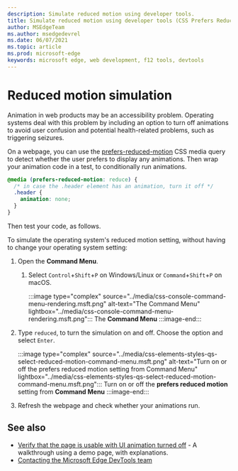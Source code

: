 ```yaml
---
description: Simulate reduced motion using developer tools.
title: Simulate reduced motion using developer tools (CSS Prefers Reduced Motion)
author: MSEdgeTeam
ms.author: msedgedevrel
ms.date: 06/07/2021
ms.topic: article
ms.prod: microsoft-edge
keywords: microsoft edge, web development, f12 tools, devtools
---
```

# Reduced motion simulation

Animation in web products may be an accessibility problem.  Operating systems deal with this problem by including an option to turn off animations to avoid user confusion and potential health-related problems, such as triggering seizures.

On a webpage, you can use the [prefers-reduced-motion][MDNPrefersReducedMotion] CSS media query to detect whether the user prefers to display any animations.  Then wrap your animation code in a test, to conditionally run animations.

```css
@media (prefers-reduced-motion: reduce) {
  /* in case the .header element has an animation, turn it off */
  .header {
    animation: none;
  }
}
```

Then test your code, as follows.

To simulate the operating system's reduced motion setting, without having to change your operating system setting:

1.  Open the **Command Menu**.
    1.  Select `Control`+`Shift`+`P` on Windows/Linux or `Command`+`Shift`+`P` on macOS.

        :::image type="complex" source="../media/css-console-command-menu-rendering.msft.png" alt-text="The Command Menu" lightbox="../media/css-console-command-menu-rendering.msft.png":::
           The **Command Menu**
        :::image-end:::

1.  Type `reduced`, to turn the simulation on and off.  Choose the option and select `Enter`.

    :::image type="complex" source="../media/css-elements-styles-qs-select-reduced-motion-command-menu.msft.png" alt-text="Turn on or off the prefers reduced motion setting from Command Menu" lightbox="../media/css-elements-styles-qs-select-reduced-motion-command-menu.msft.png":::
       Turn on or off the **prefers reduced motion** setting from **Command Menu**
    :::image-end:::

1.  Refresh the webpage and check whether your animations run.


<!-- ====================================================================== -->
## See also

*  [Verify that the page is usable with UI animation turned off](test-reduced-ui-motion.md) - A walkthrough using a demo page, with explanations.
*  [Contacting the Microsoft Edge DevTools team][Contact]


<!-- ====================================================================== -->
<!-- links -->
[Contact]: ../contact.md "Contacting the Microsoft Edge DevTools team | Microsoft Edge Developer documentation"
[DevtoolsIndex]: ../index.md "Microsoft Edge (Chromium) Developer Tools | Microsoft Docs"
[MDNPrefersReducedMotion]: https://developer.mozilla.org/docs/Web/CSS/@media/prefers-reduced-motion "prefers-reduced-motion | MDN"
